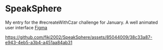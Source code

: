 # SpeakSphere
My entry for the #recreateWithCzar challenge for January. A well animated user interface
[Figma](https://www.figma.com/file/RufRIwUIA5WwyPhXYlqr7J/recreatewithczar?type=design&node-id=0-1&mode=design&t=gGMNykIdneM9qgi9-0)


https://github.com/fiki2002/SpeakSphere/assets/85044009/38c33a87-e943-4eb5-a3b4-a451aa84ab31

